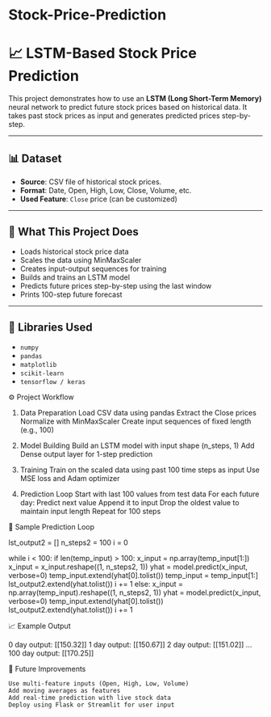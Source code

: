 # Stock-Price-Prediction
# 📈 LSTM-Based Stock Price Prediction

This project demonstrates how to use an **LSTM (Long Short-Term Memory)** neural network to predict future stock prices based on historical data. It takes past stock prices as input and generates predicted prices step-by-step.

---

## 📊 Dataset

- **Source**: CSV file of historical stock prices.
- **Format**: Date, Open, High, Low, Close, Volume, etc.
- **Used Feature**: `Close` price (can be customized)

---

## 🧠 What This Project Does

- Loads historical stock price data  
- Scales the data using MinMaxScaler  
- Creates input-output sequences for training  
- Builds and trains an LSTM model  
- Predicts future prices step-by-step using the last window  
- Prints 100-step future forecast

---

## 🔧 Libraries Used

- `numpy`
- `pandas`
- `matplotlib`
- `scikit-learn`
- `tensorflow / keras`

⚙️ Project Workflow

1. Data Preparation
      Load CSV data using pandas
      Extract the Close prices
      Normalize with MinMaxScaler
      Create input sequences of fixed length (e.g., 100)

2. Model Building
      Build an LSTM model with input shape (n_steps, 1)
      Add Dense output layer for 1-step prediction

3. Training
      Train on the scaled data using past 100 time steps as input
      Use MSE loss and Adam optimizer

4. Prediction Loop
      Start with last 100 values from test data
      For each future day:
            Predict next value
            Append it to input
            Drop the oldest value to maintain input length
      Repeat for 100 steps
   

🔮 Sample Prediction Loop

lst_output2 = []
n_steps2 = 100
i = 0

while i < 100:
    if len(temp_input) > 100:
        x_input = np.array(temp_input[1:])
        x_input = x_input.reshape((1, n_steps2, 1))
        yhat = model.predict(x_input, verbose=0)
        temp_input.extend(yhat[0].tolist())
        temp_input = temp_input[1:]
        lst_output2.extend(yhat.tolist())
        i += 1
    else:
        x_input = np.array(temp_input).reshape((1, n_steps2, 1))
        yhat = model.predict(x_input, verbose=0)
        temp_input.extend(yhat[0].tolist())
        lst_output2.extend(yhat.tolist())
        i += 1

        
📈 Example Output

0 day output: [[150.32]]
1 day output: [[150.67]]
2 day output: [[151.02]]
...
100 day output: [[170.25]]


📌 Future Improvements
    
    Use multi-feature inputs (Open, High, Low, Volume)
    Add moving averages as features
    Add real-time prediction with live stock data
    Deploy using Flask or Streamlit for user input



